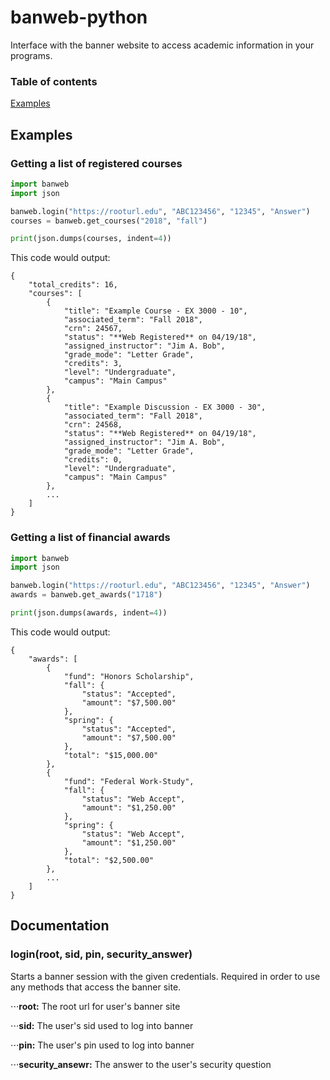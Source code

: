 # banweb-python
Interface with the banner website to access academic information in your programs.
### Table of contents
[Examples](#examples)
## Examples
### Getting a list of registered courses
```python
import banweb
import json

banweb.login("https://rooturl.edu", "ABC123456", "12345", "Answer")
courses = banweb.get_courses("2018", "fall")

print(json.dumps(courses, indent=4))
```
This code would output:
```
{
    "total_credits": 16,
    "courses": [
        {
            "title": "Example Course - EX 3000 - 10",
            "associated_term": "Fall 2018",
            "crn": 24567,
            "status": "**Web Registered** on 04/19/18",
            "assigned_instructor": "Jim A. Bob",
            "grade_mode": "Letter Grade",
            "credits": 3,
            "level": "Undergraduate",
            "campus": "Main Campus"
        },
        {
            "title": "Example Discussion - EX 3000 - 30",
            "associated_term": "Fall 2018",
            "crn": 24568,
            "status": "**Web Registered** on 04/19/18",
            "assigned_instructor": "Jim A. Bob",
            "grade_mode": "Letter Grade",
            "credits": 0,
            "level": "Undergraduate",
            "campus": "Main Campus"
        },
        ...
    ]
}
```
### Getting a list of financial awards
```python
import banweb
import json

banweb.login("https://rooturl.edu", "ABC123456", "12345", "Answer")
awards = banweb.get_awards("1718")

print(json.dumps(awards, indent=4))
```
This code would output:
```
{
    "awards": [
        {
            "fund": "Honors Scholarship",
            "fall": {
                "status": "Accepted",
                "amount": "$7,500.00"
            },
            "spring": {
                "status": "Accepted",
                "amount": "$7,500.00"
            },
            "total": "$15,000.00"
        },
        {
            "fund": "Federal Work-Study",
            "fall": {
                "status": "Web Accept",
                "amount": "$1,250.00"
            },
            "spring": {
                "status": "Web Accept",
                "amount": "$1,250.00"
            },
            "total": "$2,500.00"
        },
        ...
    ]
}
```
## Documentation
### login(root, sid, pin, security_answer)
Starts a banner session with the given credentials. Required in order to use any methods that access the banner site.

⋅⋅⋅**root:** The root url for user's banner site

⋅⋅⋅**sid:** The user's sid used to log into banner

⋅⋅⋅**pin:** The user's pin used to log into banner

⋅⋅⋅**security_ansewr:** The answer to the user's security question